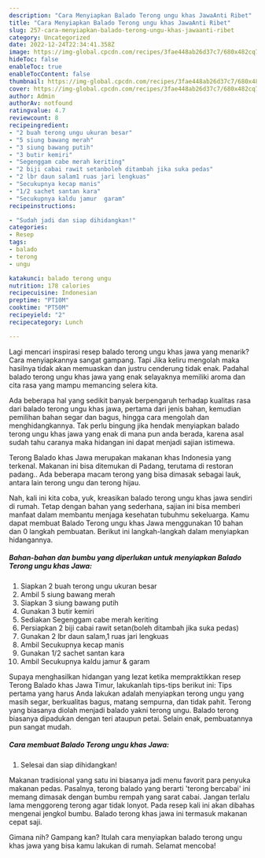 ```yaml
---
description: "Cara Menyiapkan Balado Terong ungu khas JawaAnti Ribet"
title: "Cara Menyiapkan Balado Terong ungu khas JawaAnti Ribet"
slug: 257-cara-menyiapkan-balado-terong-ungu-khas-jawaanti-ribet
category: Uncategorized
date: 2022-12-24T22:34:41.358Z
image: https://img-global.cpcdn.com/recipes/3fae448ab26d37c7/680x482cq70/balado-terong-ungu-khas-jawa-foto-resep-utama.jpg
hideToc: false
enableToc: true
enableTocContent: false
thumbnail: https://img-global.cpcdn.com/recipes/3fae448ab26d37c7/680x482cq70/balado-terong-ungu-khas-jawa-foto-resep-utama.jpg
cover: https://img-global.cpcdn.com/recipes/3fae448ab26d37c7/680x482cq70/balado-terong-ungu-khas-jawa-foto-resep-utama.jpg
author: Admin
authorAv: notfound
ratingvalue: 4.7
reviewcount: 8
recipeingredient:
- "2 buah terong ungu ukuran besar"
- "5 siung bawang merah"
- "3 siung bawang putih"
- "3 butir kemiri"
- "Segenggam cabe merah keriting"
- "2 biji cabai rawit setanboleh ditambah jika suka pedas"
- "2 lbr daun salam1 ruas jari lengkuas"
- "Secukupnya kecap manis"
- "1/2 sachet santan kara"
- "Secukupnya kaldu jamur  garam"
recipeinstructions:

- "Sudah jadi dan siap dihidangkan!"
categories:
- Resep
tags:
- balado
- terong
- ungu

katakunci: balado terong ungu 
nutrition: 178 calories
recipecuisine: Indonesian
preptime: "PT10M"
cooktime: "PT50M"
recipeyield: "2"
recipecategory: Lunch

---
```



Lagi mencari inspirasi resep balado terong ungu khas jawa yang menarik? Cara menyiapkannya sangat gampang. Tapi Jika keliru mengolah maka hasilnya tidak akan memuaskan dan justru cenderung tidak enak. Padahal balado terong ungu khas jawa yang enak selayaknya memiliki aroma dan cita rasa yang mampu memancing selera kita.


Ada beberapa hal yang sedikit banyak berpengaruh terhadap kualitas rasa dari balado terong ungu khas jawa, pertama dari jenis bahan, kemudian pemilihan bahan segar dan bagus, hingga cara mengolah dan menghidangkannya. Tak perlu bingung jika hendak menyiapkan balado terong ungu khas jawa yang enak di mana pun anda berada, karena asal sudah tahu caranya maka hidangan ini dapat menjadi sajian istimewa.

Terong Balado khas Jawa merupakan makanan khas Indonesia yang terkenal. Makanan ini bisa ditemukan di Padang, terutama di restoran padang.. Ada beberapa macam terong yang bisa dimasak sebagai lauk, antara lain terong ungu dan terong hijau.


Nah, kali ini kita coba, yuk, kreasikan balado terong ungu khas jawa sendiri di rumah. Tetap dengan bahan yang sederhana, sajian ini bisa memberi manfaat dalam membantu menjaga kesehatan tubuhmu sekeluarga. Kamu dapat membuat Balado Terong ungu khas Jawa menggunakan 10 bahan dan 0 langkah pembuatan. Berikut ini langkah-langkah dalam menyiapkan hidangannya.

<!--inarticleads1-->

##### Bahan-bahan dan bumbu yang diperlukan untuk menyiapkan Balado Terong ungu khas Jawa:

1. Siapkan 2 buah terong ungu ukuran besar
1. Ambil 5 siung bawang merah
1. Siapkan 3 siung bawang putih
1. Gunakan 3 butir kemiri
1. Sediakan Segenggam cabe merah keriting
1. Persiapkan 2 biji cabai rawit setan(boleh ditambah jika suka pedas)
1. Gunakan 2 lbr daun salam,1 ruas jari lengkuas
1. Ambil Secukupnya kecap manis
1. Gunakan 1/2 sachet santan kara
1. Ambil Secukupnya kaldu jamur &amp; garam


Supaya menghasilkan hidangan yang lezat ketika mempraktikkan resep Terong Balado khas Jawa Timur, lakukanlah tips-tips berikut ini: Tips pertama yang harus Anda lakukan adalah menyiapkan terong ungu yang masih segar, berkualitas bagus, matang sempurna, dan tidak pahit. Terong yang biasanya diolah menjadi balado yakni terong ungu. Balado terong biasanya dipadukan dengan teri ataupun petai. Selain enak, pembuatannya pun sangat mudah. 

<!--inarticleads2-->

##### Cara membuat Balado Terong ungu khas Jawa:


1. Selesai dan siap dihidangkan!

Makanan tradisional yang satu ini biasanya jadi menu favorit para penyuka makanan pedas. Pasalnya, terong balado yang berarti &#39;terong bercabai&#39; ini memang dimasak dengan bumbu rempah yang sarat cabai. Jangan terlalu lama menggoreng terong agar tidak lonyot. Pada resep kali ini akan dibahas mengenai jengkol bumbu. Balado terong khas jawa ini termasuk makanan cepat saji. 

Gimana nih? Gampang kan? Itulah cara menyiapkan balado terong ungu khas jawa yang bisa kamu lakukan di rumah. Selamat mencoba!
